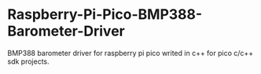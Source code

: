 # Raspberry-Pi-Pico-BMP388-Barometer-Driver
BMP388 barometer driver for raspberry pi pico writed in c++ for pico c/c++ sdk projects.
